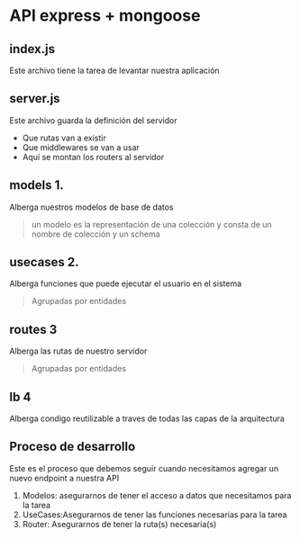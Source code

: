 # API express + mongoose 

## index.js
Este archivo tiene la tarea de levantar nuestra aplicación 

## server.js
Este archivo guarda la definición del servidor 
- Que rutas van a existir 
- Que middlewares se van a usar
- Aquí se montan los routers al servidor 

## models 1.
Alberga nuestros modelos de base de datos 
> un modelo es la representación de una colección y consta de un nombre de colección y un schema

##  usecases 2.
Alberga funciones que puede ejecutar el usuario en el sistema 
> Agrupadas por entidades 

## routes 3
Alberga las rutas de nuestro servidor 
> Agrupadas por entidades 

## lb 4
Alberga condigo reutilizable a traves de todas las capas de la arquitectura 

## Proceso de desarrollo 

Este es el proceso que debemos seguir cuando necesitamos agregar un nuevo endpoint  a nuestra API 

1. Modelos: asegurarnos de tener el acceso a datos que necesitamos para la tarea 
2. UseCases:Asegurarnos de tener las funciones necesarias para la tarea
3. Router: Asegurarnos de tener la ruta(s) necesaria(s)